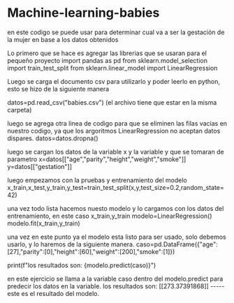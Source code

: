# Machine-learning-babies
en este codigo se puede usar para determinar cual va a ser la gestación de la mujer en base a los datos obtenidos 

Lo primero que se hace es agregar las librerias que se usaran para el pequeño proyecto
import pandas as pd 
from sklearn.model_selection import train_test_split
from sklearn.linear_model import LinearRegression

Luego se carga el documento csv para utilizarlo y poder leerlo en python, esto se hizo de la siguiente manera

datos=pd.read_csv("babies.csv")   (el archivo tiene que estar en la misma carpeta)

luego se agrega otra linea de codigo para que se eliminen las filas vacias en nuestro codigo, ya que los argoritmos LinearRegression no aceptan datos dispares.
datos=datos.dropna()

luego se cargan los datos de la variable x y la variable y que se tomaran de parametro 
x=datos[["age","parity","height","weight","smoke"]]
y=datos[["gestation"]]

luego empezamos con la pruebas y entrenamiento del modelo
x_train,x_test,y_train,y_test=train_test_split(x,y,test_size=0.2,random_state=42)

una vez todo lista hacemos nuesto modelo y lo cargamos con los datos del entrenamiento, en este caso x_train,y_train
modelo=LinearRegression()
modelo.fit(x_train,y_train)

una vez en este punto ya el modelo esta listo para ser usado, solo debemos usarlo, y lo haremos de la siguiente manera.
caso=pd.DataFrame({"age":[27],"parity":[0],"height":[60],"weight":[200],"smoke":[1]})

print(f"los resultados son: {modelo.predict(caso)}")

en este ejercicio se llama a la variable caso dentro del modelo.predict para predecir los datos en la variable. 
los resultados son: [[273.37391868]] -----este es el resultado del modelo. 
